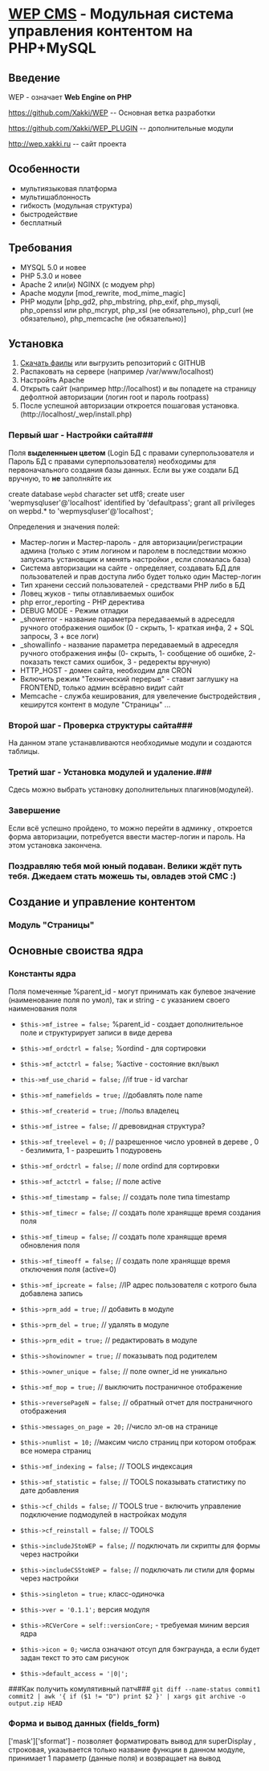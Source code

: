 [WEP CMS](http://wep.xakki.com/) - Модульная система управления контентом на PHP+MySQL
==================================================
Введение
----------
WEP - означает <b>Web Engine on PHP</b>

https://github.com/Xakki/WEP -- Основная ветка разработки

https://github.com/Xakki/WEP_PLUGIN -- дополнительные модули

http://wep.xakki.ru -- сайт проекта

Особенности
-----------
* мультиязыковая платформа
* мультишаблонность
* гибкость (модульная структура)
* быстродействие
* бесплатный

Требования
----------
* MYSQL 5.0 и новее
* PHP 5.3.0 и новее
* Apache 2 или(и) NGINX (с модуем php)
* Apache модули [mod_rewrite, mod_mime_magic]
* PHP модули [php_gd2, php_mbstring, php_exif, php_mysqli, php_openssl или php_mcrypt, php_xsl (не обязательно), php_curl (не обязательно), php_memcache (не обязательно)]

Установка
---------
1. [Скачать фаилы](https://github.com/Xakki/WEP/zipball/master) или выгрузить репозиторий c GITHUB  <br/>
2. Распаковать на сервере (например /var/www/localhost) <br/>
3. Настройть Apache <br/>
4. Открыть сайт (например http://localhost) и вы попадете на страницу дефолтной авторизации (логин root и пароль rootpass) <br/>
5. После успешной авторизации откроется пошаговая установка.(http://localhost/_wep/install.php)<br/>

### Первый шаг - Настройки сайта###
Поля <b>выделенныен цветом</b> (Login БД с правами суперпользователя и Пароль БД с правами суперпользователя) необходимы для первоначального создания базы данных. Если вы уже создали БД вручную, то <b>не</b> заполняйте их

create database `wepbd` character set utf8;
create user 'wepmysqluser'@'localhost' identified by 'defaultpass';
grant all privileges on wepbd.* to 'wepmysqluser'@'localhost';

Определения и значения полей:

* Мастер-логин и Мастер-пароль - для авторизации/регистрации админа (только с этим логином и паролем в последствии можно запускать установщик и менять настройки , если сломалась база)
* Система авторизации на сайте - определяет, создавать БД для пользователей и прав доступа либо будет только один Мастер-логин
* Тип хранени сессий пользователей - средствами PHP либо в БД
* Ловец жуков - типы отлавливаемых ошибок
* php error_reporting - PHP деректива
* DEBUG MODE - Режим отладки
* _showerror - название параметра передаваемый в адреседля ручного отображения ошибок (0 - скрыть, 1- краткая инфа, 2 + SQL запросы, 3 + все логи)
* _showallinfo - название параметра передаваемый в адреседля ручного отображения инфы (0- скрыть, 1- сообщение об ошибке, 2- показать текст самих ошибок, 3 - редеректы вручную)
* HTTP_HOST - домен сайта, необходим для CRON
* Включить режим "Технический перерыв" - ставит заглушку на FRONTEND, только админ всёравно видит сайт
* Memcache - служба кеширования, для увелечение быстродействия , кеширутся контент в модуле "Страницы"
...

### Второй шаг  - Проверка структуры сайта###
На данном этапе устанавливаются необходимые модули и создаются таблицы.

### Третий шаг - Установка модулей и удаление.###
Сдесь можно выбрать установку дополнительных плагинов(модулей).

### Завершение ###
Если всё успешно пройдено, то можно перейти в админку , откроется форма авторизации, потребуется ввести мастер-логин и пароль. На этом установка закончена.





### Поздравляю тебя мой юный подаван. Велики ждёт путь тебя. Джедаем стать можешь ты, овладев этой СМС :) ###






Создание и управление контентом
-------------------------------

### Модуль "Страницы"


Основные своиства ядра
----------------------

### Константы ядра ###
Поля помеченные %parent_id - могут принимать как булевое значение (наименование поля по умол), так и string - с указанием своего наименования поля
* `$this->mf_istree = false;` %parent_id - создает дополнительное поле и структурирует записи в виде дерева
* `$this->mf_ordctrl = false;` %ordind - для сортировки
* `$this->mf_actctrl = false;` %active - состояние вкл/выкл

* `this->mf_use_charid = false;` //if true - id varchar
* `$this->mf_namefields = true;` //добавлять поле name
* `$this->mf_createrid = true;` //польз владелец
* `$this->mf_istree = false;` // древовидная структура?
* `$this->mf_treelevel = 0;` // разрешенное число уровней в дереве , 0 - безлимита, 1 - разрешить 1 подуровень
* `$this->mf_ordctrl = false;` // поле ordind для сортировки
* `$this->mf_actctrl = false;` // поле active
* `$this->mf_timestamp = false;` // создать поле  типа timestamp
* `$this->mf_timecr = false;` // создать поле хранящще время создания поля
* `$this->mf_timeup = false;` // создать поле хранящще время обновления поля
* `$this->mf_timeoff = false;` // создать поле хранящще время отключения поля (active=0)
* `$this->mf_ipcreate = false;` //IP адрес пользователя с котрого была добавлена запись
* `$this->prm_add = true;` // добавить в модуле
* `$this->prm_del = true;` // удалять в модуле
* `$this->prm_edit = true;` // редактировать в модуле
* `$this->showinowner = true;` // показывать под родителем
* `$this->owner_unique = false;` // поле owner_id не уникально
* `$this->mf_mop = true;` // выключить постраничное отображение
* `$this->reversePageN = false;` // обратный отчет для постраничного отображения
* `$this->messages_on_page = 20;` //число эл-ов на странице
* `$this->numlist = 10;` //максим число страниц при котором отображ все номера страниц
* `$this->mf_indexing = false;` // TOOLS индексация
* `$this->mf_statistic = false;` // TOOLS показывать  статистику по дате добавления
* `$this->cf_childs = false;` // TOOLS true - включить управление подключение подмодулей в настройках модуля
* `$this->cf_reinstall = false;` // TOOLS
* `$this->includeJStoWEP = false;` // подключать ли скрипты для формы через настройки
* `$this->includeCSStoWEP = false;` // подключать ли стили для формы через настройки
* `$this->singleton = true;`  класс-одиночка
* `$this->ver = '0.1.1';`  версия модуля
* `$this->RCVerCore = self::versionCore;` - требуемая миним версия ядра
* `$this->icon = 0;`  числа  означают отсуп для бэкграунда, а если будет задан текст то это сам рисунок
* `$this->default_access = '|0|';`



###Как получить комулятивный патч###
`git diff --name-status commit1 commit2 | awk '{ if ($1 != "D") print $2 }' | xargs git archive -o output.zip HEAD`


### Форма и вывод данных (fields_form)

['mask']['sformat'] - позволяет форматировать вывод для superDisplay , строковая, указывается только название функции в данном модуле,  принимает 1 параметр (данные поля) и возвращает на вывод 
